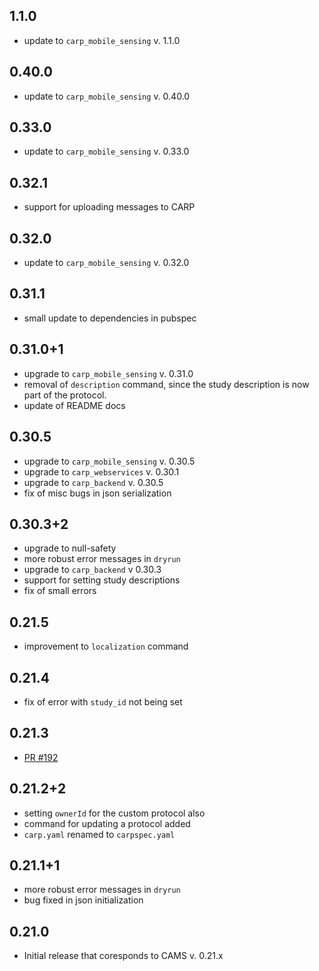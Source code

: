 ## 1.1.0

* update to `carp_mobile_sensing` v. 1.1.0

## 0.40.0

* update to `carp_mobile_sensing` v. 0.40.0

## 0.33.0

* update to `carp_mobile_sensing` v. 0.33.0

## 0.32.1

* support for uploading messages to CARP

## 0.32.0

* update to `carp_mobile_sensing` v. 0.32.0

## 0.31.1

* small update to dependencies in pubspec

## 0.31.0+1

* upgrade to `carp_mobile_sensing` v. 0.31.0
* removal of `description` command, since the study description is now part of the protocol.
* update of README docs

## 0.30.5

* upgrade to `carp_mobile_sensing` v. 0.30.5
* upgrade to `carp_webservices` v. 0.30.1
* upgrade to `carp_backend` v. 0.30.5
* fix of misc bugs in json serialization

## 0.30.3+2

* upgrade to null-safety
* more robust error messages in `dryrun`
* upgrade to `carp_backend` v 0.30.3
* support for setting study descriptions
* fix of small errors

## 0.21.5

* improvement to `localization` command

## 0.21.4

* fix of error with `study_id` not being set

## 0.21.3

* [PR #192](https://github.com/cph-cachet/carp.sensing-flutter/pull/192)

## 0.21.2+2

* setting `ownerId` for the custom protocol also
* command for updating a protocol added
* `carp.yaml` renamed to `carpspec.yaml`

## 0.21.1+1

* more robust error messages in `dryrun`
* bug fixed in json initialization

## 0.21.0

* Initial release that coresponds to CAMS v. 0.21.x

